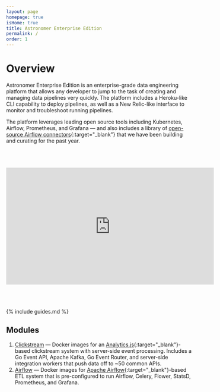 ```yaml
---
layout: page
homepage: true
isHome: true
title: Astronomer Enterprise Edition
permalink: /
order: 1
---
```




# Overview

Astronomer Enterprise Edition is an enterprise-grade data
engineering platform that allows any developer to jump to the task
of creating and managing data pipelines very quickly. The platform
includes a Heroku-like CLI capability to deploy pipelines, as
well as a New Relic-like interface to monitor and troubleshoot
running pipelines.

The platform leverages leading open source tools
including Kubernetes, Airflow, Prometheus, and Grafana — and also
includes a library of
[open-source Airflow connectors](https://github.com/airflow-plugins){:target="_blank"}
that we have been building and curating for the past year.

<iframe width="560" height="315" style="display: block; margin: 4rem auto;"
  src="https://www.youtube.com/embed/J-qIzADJlV8"
  frameborder="0" allow="autoplay; encrypted-media"
allowfullscreen></iframe>

{% include guides.md %}

## Modules

1. [Clickstream](/clickstream) — Docker images for an [Analytics.js](https://github.com/segmentio/analytics.js){:target="_blank"}-based clickstream system with server-side event processing. Includes a Go Event API, Apache Kafka, Go Event Router, and server-side integration workers that push data off to ~50 common APIs.
1. [Airflow](/airflow) — Docker images for [Apache Airflow](https://airflow.apache.org/){:target="_blank"}-based ETL system that is pre-configured to run Airflow, Celery, Flower, StatsD, Prometheus, and Grafana.
